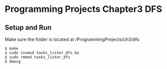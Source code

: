 # Programming Projects Chapter3 DFS

## Setup and Run

Make sure the folder is located at /ProgrammingProjects/ch3/dfs

```
$ make
$ sudo insmod tasks_lister_dfs.ko
$ sudo rmmod tasks_lister_dfs
$ dmesg
```
